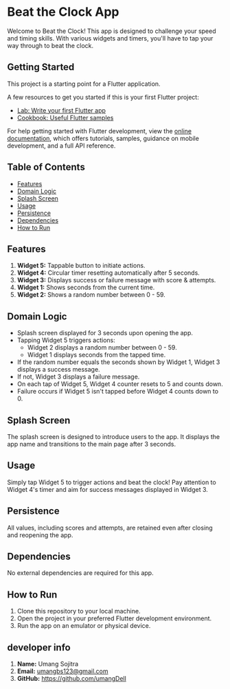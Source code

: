 # Beat the Clock App

Welcome to Beat the Clock! This app is designed to challenge your speed and timing skills. With various widgets and timers, you'll have to tap your way through to beat the clock.

## Getting Started

This project is a starting point for a Flutter application.

A few resources to get you started if this is your first Flutter project:

- [Lab: Write your first Flutter app](https://docs.flutter.dev/get-started/codelab)
- [Cookbook: Useful Flutter samples](https://docs.flutter.dev/cookbook)

For help getting started with Flutter development, view the
[online documentation](https://docs.flutter.dev/), which offers tutorials,
samples, guidance on mobile development, and a full API reference.

## Table of Contents
- [Features](#features)
- [Domain Logic](#domain-logic)
- [Splash Screen](#splash-screen)
- [Usage](#usage)
- [Persistence](#persistence)
- [Dependencies](#dependencies)
- [How to Run](#how-to-run)

## Features
1. **Widget 5:** Tappable button to initiate actions.
2. **Widget 4:** Circular timer resetting automatically after 5 seconds.
3. **Widget 3:** Displays success or failure message with score & attempts.
4. **Widget 1:** Shows seconds from the current time.
5. **Widget 2:** Shows a random number between 0 - 59.

## Domain Logic
- Splash screen displayed for 3 seconds upon opening the app.
- Tapping Widget 5 triggers actions:
    - Widget 2 displays a random number between 0 - 59.
    - Widget 1 displays seconds from the tapped time.
- If the random number equals the seconds shown by Widget 1, Widget 3 displays a success message.
- If not, Widget 3 displays a failure message.
- On each tap of Widget 5, Widget 4 counter resets to 5 and counts down.
- Failure occurs if Widget 5 isn't tapped before Widget 4 counts down to 0.

## Splash Screen
The splash screen is designed to introduce users to the app. It displays the app name and transitions to the main page after 3 seconds.

## Usage
Simply tap Widget 5 to trigger actions and beat the clock! Pay attention to Widget 4's timer and aim for success messages displayed in Widget 3.

## Persistence
All values, including scores and attempts, are retained even after closing and reopening the app.

## Dependencies
No external dependencies are required for this app.

## How to Run
1. Clone this repository to your local machine.
2. Open the project in your preferred Flutter development environment.
3. Run the app on an emulator or physical device.

## developer info
1. **Name:** Umang Sojitra
2. **Email:** umangbs123@gmail.com
3. **GitHub:** https://github.com/umangDell
